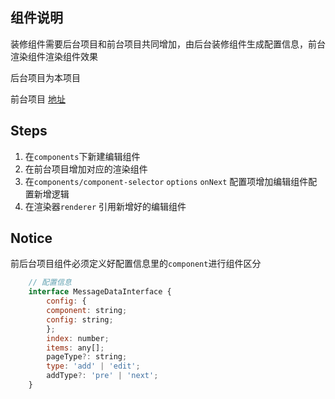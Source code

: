 ## 组件说明

装修组件需要后台项目和前台项目共同增加，由后台装修组件生成配置信息，前台渲染组件渲染组件效果

后台项目为本项目 

前台项目 [地址](git@github.com:ChanphyChin/taro-demo.git)

## Steps

1. 在`components`下新建编辑组件
2. 在前台项目增加对应的渲染组件
3. 在`components/component-selector` `options` `onNext` 配置项增加编辑组件配置新增逻辑
4. 在渲染器`renderer` 引用新增好的编辑组件

## Notice

前后台项目组件必须定义好配置信息里的`component`进行组件区分
```javascript
    // 配置信息
    interface MessageDataInterface {
        config: {
        component: string;
        config: string;
        };
        index: number;
        items: any[];
        pageType?: string;
        type: 'add' | 'edit';
        addType?: 'pre' | 'next';
    }
```


